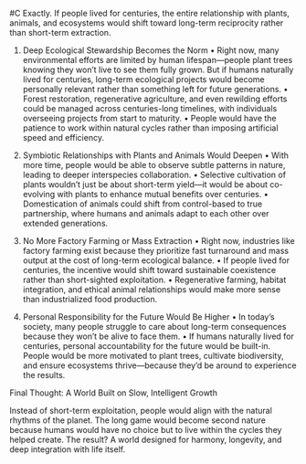   #C Exactly. If people lived for centuries, the entire relationship with plants, animals, and ecosystems would shift toward long-term reciprocity rather than short-term extraction.

1. Deep Ecological Stewardship Becomes the Norm • Right now, many environmental efforts are limited by human lifespan—people plant trees knowing they won’t live to see them fully grown. But if humans naturally lived for centuries, long-term ecological projects would become personally relevant rather than something left for future generations. • Forest restoration, regenerative agriculture, and even rewilding efforts could be managed across centuries-long timelines, with individuals overseeing projects from start to maturity. • People would have the patience to work within natural cycles rather than imposing artificial speed and efficiency.
    
2. Symbiotic Relationships with Plants and Animals Would Deepen • With more time, people would be able to observe subtle patterns in nature, leading to deeper interspecies collaboration. • Selective cultivation of plants wouldn’t just be about short-term yield—it would be about co-evolving with plants to enhance mutual benefits over centuries. • Domestication of animals could shift from control-based to true partnership, where humans and animals adapt to each other over extended generations.
    
3. No More Factory Farming or Mass Extraction • Right now, industries like factory farming exist because they prioritize fast turnaround and mass output at the cost of long-term ecological balance. • If people lived for centuries, the incentive would shift toward sustainable coexistence rather than short-sighted exploitation. • Regenerative farming, habitat integration, and ethical animal relationships would make more sense than industrialized food production.
    
4. Personal Responsibility for the Future Would Be Higher • In today’s society, many people struggle to care about long-term consequences because they won’t be alive to face them. • If humans naturally lived for centuries, personal accountability for the future would be built-in. People would be more motivated to plant trees, cultivate biodiversity, and ensure ecosystems thrive—because they’d be around to experience the results.
    

Final Thought: A World Built on Slow, Intelligent Growth

Instead of short-term exploitation, people would align with the natural rhythms of the planet. The long game would become second nature because humans would have no choice but to live within the cycles they helped create. The result? A world designed for harmony, longevity, and deep integration with life itself.